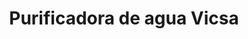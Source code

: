 ---
title: "Purificadora de agua Vicsa"
url: /tlatlauquitepec/purificadora-de-agua-vicsa/
shop: Wasser
---